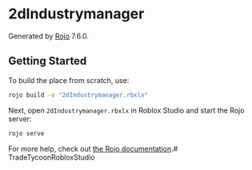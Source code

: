 # 2dIndustrymanager
Generated by [Rojo](https://github.com/rojo-rbx/rojo) 7.6.0.

## Getting Started
To build the place from scratch, use:

```bash
rojo build -o "2dIndustrymanager.rbxlx"
```

Next, open `2dIndustrymanager.rbxlx` in Roblox Studio and start the Rojo server:

```bash
rojo serve
```

For more help, check out [the Rojo documentation](https://rojo.space/docs).#   T r a d e T y c o o n R o b l o x S t u d i o  
 